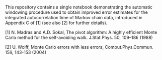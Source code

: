 This repository contains a single notebook demonstrating the automatic windowing procedure used to obtain improved error estimates for the integrated autocorrelation time of Markov chain data, introduced in Appendix C of [1] (see also [2] for further details).

[1] N. Madras and A.D. Sokal, The pivot algorithm: A highly efficient Monte Carlo method for the self-avoiding walk. J.Stat.Phys. 50, 109–186 (1988)

[2] U. Wolff, Monte Carlo errors with less errors, Comput.Phys.Commun. 156, 143-153 (2004)
